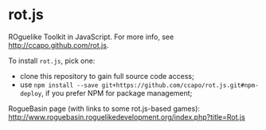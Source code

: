 rot.js
======

ROguelike Toolkit in JavaScript. For more info, see http://ccapo.github.com/rot.js.

To install `rot.js`, pick one:
  - clone this repository to gain full source code access;
  - use `npm install --save git+https://github.com/ccapo/rot.js.git#npm-deploy`, if you prefer NPM for package management;

RogueBasin page (with links to some rot.js-based games): http://www.roguebasin.roguelikedevelopment.org/index.php?title=Rot.js
